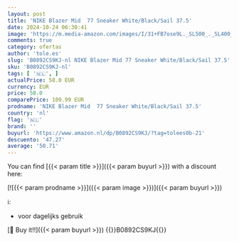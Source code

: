 ```yaml
---
layout: post
title: 'NIKE Blazer Mid  77 Sneaker White/Black/Sail 37.5'
date: 2024-10-24 06:30:41
image: 'https://m.media-amazon.com/images/I/31+FB7ose9L._SL500_._SL400_.jpg'
comments: true
category: ofertas
author: 'tole.es'
slug: 'B0892CS9KJ-nl NIKE Blazer Mid 77 Sneaker White/Black/Sail 37.5'
sku: 'B0892CS9KJ-nl'
tags: [ '🇳🇱', ]
actualPrice: 58.0 EUR
currency: EUR
price: 58.0
comparePrice: 109.99 EUR
prodname: 'NIKE Blazer Mid  77 Sneaker White/Black/Sail 37.5'
country: 'nl'
flag: '🇳🇱'
brand: ''
buyurl: 'https://www.amazon.nl/dp/B0892CS9KJ/?tag=tolees0b-21'
descuento: '47.27'
average: '50.71'
---
```


You can find [{{< param title >}}]({{< param buyurl >}}) with a discount here:

[![{{< param prodname >}}]({{< param image >}})]({{< param buyurl >}})

ℹ️:

- voor dagelijks gebruik

[🛒 Buy it!!]({{< param buyurl >}})
{{<world>}}B0892CS9KJ{{</world>}}
